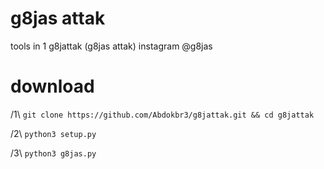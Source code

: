 # g8jas attak

   
tools in 1 
g8jattak (g8jas attak)
instagram @g8jas

# download


/1\ ``` git clone https://github.com/Abdokbr3/g8jattak.git && cd g8jattak ```


/2\ ``` python3 setup.py ```


/3\ ``` python3 g8jas.py ```

                                


